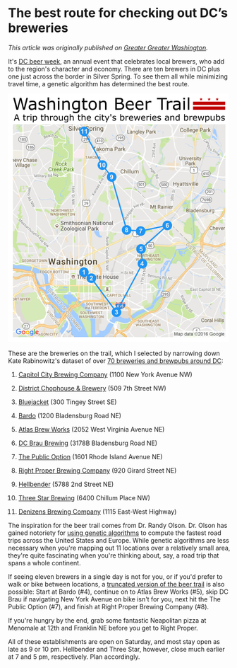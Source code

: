 # The best route for checking out DC’s breweries

*This article was originally published on [Greater Greater Washington](http://greatergreaterwashington.org/post/33715/this-is-the-best-route-for-checking-out-dcs-breweries/).*

It's [DC beer week](http://dcbeerweek.net/), an annual event that celebrates local brewers, who add to the region's character and economy. There are ten brewers in DC plus one just across the border in Silver Spring. To see them all while minimizing travel time, a genetic algorithm has determined the best route.

![](/DC-Beer-Trail/Visuals/dcbt.png)

These are the breweries on the trail, which I selected by narrowing down Kate Rabinowitz's dataset of over [70 breweries and brewpubs around DC](http://www.datalensdc.com/DC-region-breweries.html):

1. [Capitol City Brewing Company](https://goo.gl/YN6cu5) (1100 New York Avenue NW)

2. [District Chophouse & Brewery](https://goo.gl/Cx04h3) (509 7th Street NW)

3. [Bluejacket](https://goo.gl/LHAP49) (300 Tingey Street SE)

4. [Bardo](https://goo.gl/cCvNmS) (1200 Bladensburg Road NE)

5. [Atlas Brew Works](https://goo.gl/ucfa2m) (2052 West Virginia Avenue NE)

6. [DC Brau Brewing](https://goo.gl/HTqq5Y) (3178B Bladensburg Road NE)

7. [The Public Option](https://goo.gl/rP4bnf) (1601 Rhode Island Avenue NE)

8. [Right Proper Brewing Company](https://goo.gl/yzOQMl) (920 Girard Street NE)

9. [Hellbender](https://goo.gl/gI4q0l) (5788 2nd Street NE)

10. [Three Star Brewing](https://goo.gl/ytdbBn) (6400 Chillum Place NW)

11. [Denizens Brewing Company](https://goo.gl/r7IA1i) (1115 East-West Highway)

The inspiration for the beer trail comes from Dr. Randy Olson. Dr. Olson has gained notoriety for [using genetic algorithms](http://www.randalolson.com/2016/07/30/the-optimal-u-s-national-parks-centennial-road-trip/) to compute the fastest road trips across the United States and Europe. While genetic algorithms are less necessary when you're mapping out 11 locations over a relatively small area, they're quite fascinating when you're thinking about, say, a road trip that spans a whole continent.

If seeing eleven brewers in a single day is not for you, or if you'd prefer to walk or bike between locations, a [truncated version of the beer trail](https://www.google.com/maps/dir/%27%27/%27%27/%27%27/%27%27/@38.9161469,-76.9941839,15z/data=!3m1!4b1!4m26!4m25!1m5!1m1!1s0x0:0xfc0adc81b53d88b2!2m2!1d-76.9800576!2d38.9056651!1m5!1m1!1s0x0:0x17981d1b7de25d46!2m2!1d-76.981435!2d38.914857!1m5!1m1!1s0x0:0x939dd15afcd73dfc!2m2!1d-76.98165!2d38.9260499!1m5!1m1!1s0x0:0x91d27622726b16e6!2m2!1d-76.99307!2d38.926805!3e1) is also possible: Start at Bardo (#4), continue on to Atlas Brew Works (#5), skip DC Brau if navigating New York Avenue on bike isn't for you, next hit the The Public Option (#7), and finish at Right Proper Brewing Company (#8).

If you're hungry by the end, grab some fantastic Neapolitan pizza at Menomale at 12th and Franklin NE before you get to Right Proper.

All of these establishments are open on Saturday, and most stay open as late as 9 or 10 pm. Hellbender and Three Star, however, close much earlier at 7 and 5 pm, respectively. Plan accordingly.